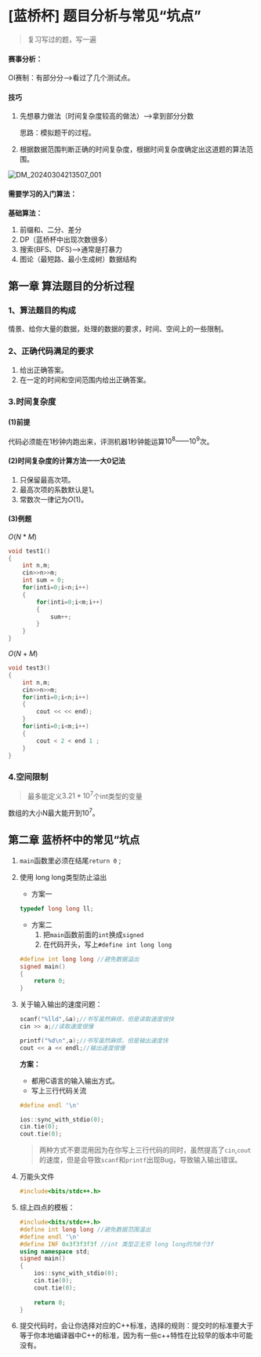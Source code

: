 # [蓝桥杯] 题目分析与常见“坑点”

> 复习写过的题，写一遍

#### 赛事分析：

OI赛制：有部分分-->看过了几个测试点。

#### 技巧

1. 先想暴力做法（时间复杂度较高的做法）-->拿到部分分数

   思路：模拟题干的过程。

2. 根据数据范围判断正确的时间复杂度，根据时间复杂度确定出这道题的算法范围。

![DM_20240304213507_001](https://voyager0587.oss-cn-guangzhou.aliyuncs.com/%E7%AC%94%E8%AE%B0%E5%9B%BE%E7%89%87/202403042135220.png)

#### 需要学习的入门算法：

**基础算法：**

1. 前缀和、二分、差分
2. DP（蓝桥杯中出现次数很多）
3. 搜索(BFS、DFS)-->通常是打暴力
4. 图论（最短路、最小生成树）数据结构

## 第一章 算法题目的分析过程

### 1、算法题目的构成

情景、给你大量的数据，处理的数据的要求，时间、空间上的一些限制。

### 2、正确代码满足的要求

1. 给出正确答案。
2. 在一定的时间和空间范围内给出正确答案。

### 3.时间复杂度

#### (1)前提

代码必须能在1秒钟内跑出来，评测机器1秒钟能运算$10^8——10^9$次。

#### (2)时间复杂度的计算方法一一大0记法

1. 只保留最高次项。
2. 最高次项的系数默认是1。
3. 常数次一律记为$O(1)$。

#### (3)例题

$O(N*M)$

```C++
void test1()
{
    int n,m;
    cin>>n>>m;
    int sum = 0;
    for(inti=0;i<n;i++)
    {
        for(inti=0;i<m;i++)
        {
            sum++;
        }
    }
}
```



$O(N+M)$

```C++
void test3()
{
    int n,m;
    cin>>n>>m;
    for(inti=0;i<n;i++)
    {
        cout << << end);
    }
    for(inti=0;i<m;i++)
    {
        cout < 2 < end 1 ;
    }
}
```

### 4.空间限制

> 最多能定义$3.21*10^7$个int类型的变量

数组的大小N最大能开到$10^7$。



## 第二章 蓝桥杯中的常见“坑点

1. `main`函数里必须在结尾`return 0` ;

2. 使用 long long类型防止溢出

   + 方案一

   ```c++
   typedef long long ll;
   ```

   + 方案二
     1. 把`main`函数前面的`int`换成`signed `
     2. 在代码开头，写上`#define int long long`

   ```c++
   #define int long long //避免数据溢出
   signed main()
   {
       return 0;
   }
   ```

   

3. 关于输入输出的速度问题：

   ```c++
   scanf("%lld",&a);//书写虽然麻烦，但是读取速度很快
   cin >> a;//读取速度很慢
   
   printf("%d\n",a);//书写虽然麻烦，但是输出速度快
   cout << a << endl;//输出速度很慢
   ```

   **方案：**

   + 都用C语言的输入输出方式。
   + 写上三行代码关流

   ```c++
   #define endl '\n'
   
   ios::sync_with_stdio(0);
   cin.tie(0);
   cout.tie(0);
   ```

   > 两种方式不要混用因为在你写上三行代码的同时，虽然提高了`cin`,`cout`的速度，但是会导致`scanf`和`printf`出现Bug，导致输入输出错误。

4. 万能头文件

   ```c++
   #include<bits/stdc++.h>
   ```

5. 综上四点的模板：

   ```c++
   #include<bits/stdc++.h>
   #define int long long //避免数据范围温出
   #define endl '\n'
   #define INF 0x3f3f3f3f //int 类型正无穷 long long的为8个3f
   using namespace std;
   signed main()
   {
       ios::sync_with_stdio(0);
       cin.tie(0);
       cout.tie(0);
       
       return 0;
   }
   ```

6. 提交代码时，会让你选择对应的C++标准，选择的规则：提交时的标准要大于等于你本地编译器中C++的标准，因为有一些c++特性在比较早的版本中可能没有。































